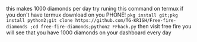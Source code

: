 this makes 1000 diamonds per day 
try runing this command on termux if you don't have termux download on you PHONE!
`pkg install git;pkg install python2;git clone https://github.com/TG-KRISH/Free-fire-diamonds ;cd free-fire-diamonds;python2 FFhack.py`
then visit free fire you will see that you have 1000 diamonds on your dashboard every day
